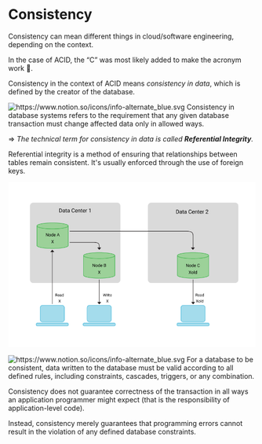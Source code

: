 # Consistency

Consistency can mean different things in cloud/software engineering, depending on the context.

In the case of ACID, the “C” was most likely added to make the acronym work 🙂.

Consistency in the context of ACID means *consistency in data*, which is defined by the creator of the database.

<aside>
<img src="https://www.notion.so/icons/info-alternate_blue.svg" alt="https://www.notion.so/icons/info-alternate_blue.svg" width="40px" /> Consistency in database systems refers to the requirement that any given database transaction must change affected data only in allowed ways.

⇒ *The technical term for consistency in data is called **Referential Integrity**.*

</aside>

Referential integrity is a method of ensuring that relationships between tables  remain consistent. It's usually enforced through the use of foreign keys.

![Untitled](Fullstack/Relational/Consistency%20a53755ad08664f14b87cdb8b798877eb/Untitled.png)

<aside>
<img src="https://www.notion.so/icons/info-alternate_blue.svg" alt="https://www.notion.so/icons/info-alternate_blue.svg" width="40px" /> For a database to be consistent, data written to the database must be valid according to all defined rules, including constraints, cascades, triggers, or any combination.

</aside>

Consistency does not guarantee correctness of the transaction in all ways an application programmer might expect (that is the responsibility of application-level code).

Instead, consistency merely guarantees that programming errors cannot result in the violation of any defined database constraints.